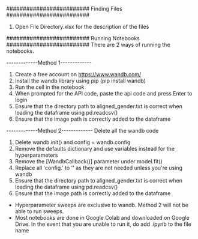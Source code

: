 #########################
Finding Files
#########################
1. Open File Directory.xlsx for the description of the files

#########################
Running Notebooks
#########################
There are 2 ways of running the notebooks. 

-------------Method 1-------------
1. Create a free account on https://www.wandb.com/
2. Install the wandb library using pip (pip install wandb)
3. Run the cell in the notebook
4. When prompted for the API code, paste the api code and press Enter to login
5. Ensure that the directory path to aligned_gender.txt is correct when loading the dataframe using pd.readcsv()
6. Ensure that the image path is correctly added to the dataframe

-------------Method 2-------------
Delete all the wandb code
1. Delete wandb.init() and config = wandb.config
2. Remove the defaults dictionary and use variables instead for the hyperparameters
3. Remove the [WandbCallback()] parameter under model.fit()
4. Replace all 'config.' to '' as they are not needed unless you're using wandb
5. Ensure that the directory path to aligned_gender.txt is correct when loading the dataframe using pd.readcsv()
6. Ensure that the image path is correctly added to the dataframe

* Hyperparameter sweeps are exclusive to wandb. Method 2 will not be able to run sweeps. 
* Most notebooks are done in Google Colab and downloaded on Google Drive. 
In the event that you are unable to run it, do add .ipynb to the file name